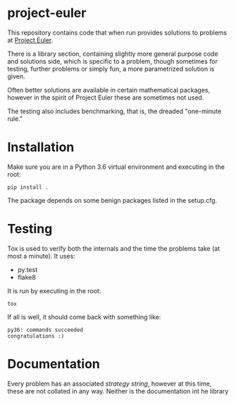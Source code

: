 # project-euler

This repository contains code that when run provides solutions to problems 
at [Project Euler](https://projecteuler.net/).

There is a library section, containing slightly more general purpose code 
and solutions side, which is specific to a problem, though sometimes for 
testing, further problems or simply fun, a more parametrized solution is given.

Often better solutions are available in certain mathematical packages, 
however in the spirit of Project Euler these are sometimes not used.

The testing also includes benchmarking, that is, the dreaded "one-minute rule."

Installation
============
Make sure you are in a Python 3.6 virtual environment and executing in the 
root:

    pip install .

The package depends on some benign packages listed in the setup.cfg.

Testing
=======
Tox is used to verify both the internals and the time the problems take (at 
most a minute). It uses:
 
 - py.test
 - flake8
 
It is run by executing in the root:

    tox
    
If all is well, it should come back with something like:

    py36: commands succeeded
    congratulations :)
    
Documentation
=============

Every problem has an associated *strategy string*, however at this time, 
these are not collated in any way. Neither is the documentation int he library 